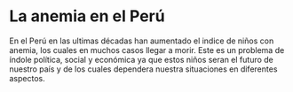 # La anemia en el Perú

En el Perú en las ultimas décadas han aumentado el indice de niños con anemia, los cuales en muchos casos llegar a morir. Este es un problema de índole política, social y económica ya que estos niños seran el futuro de nuestro país y de los cuales dependera nuestra situaciones en diferentes aspectos.
